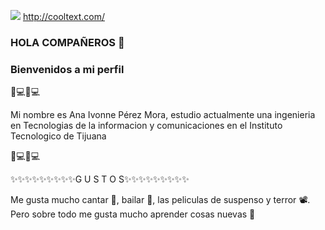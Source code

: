 
![](https://images.cooltext.com/5549017.png)
http://cooltext.com/

### HOLA COMPAÑEROS 👋

### Bienvenidos a mi perfil

👋​💻​🦋​💻​

Mi nombre es Ana Ivonne Pérez Mora, estudio actualmente una ingenieria en Tecnologias de la informacion y comunicaciones en el Instituto Tecnologico de Tijuana

👋​💻​🦋​💻​

✨✨✨✨✨✨✨✨✨G U S T O S✨✨✨✨✨✨✨✨✨ 

Me gusta mucho cantar 🎤, bailar 💃, las peliculas de suspenso y terror 📽️. Pero sobre todo me gusta mucho aprender cosas nuevas 🔭


<!--
**pivonne/pivonne** is a ✨ _special_ ✨ repository because its `README.md` (this file) appears on your GitHub profile.

Here are some ideas to get you started:

- 🔭 I’m currently working on ...
- 🌱 I’m currently learning ...
- 👯 I’m looking to collaborate on ...
- 🤔 I’m looking for help with ...
- 💬 Ask me about ...
- 📫 How to reach me: ...
- 😄 Pronouns: ...
- ⚡ Fun fact: ...
-->
